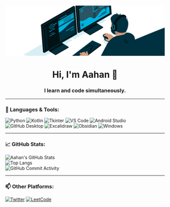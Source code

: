 <p align="center">
  <img src="assets/coding.gif" width="600">
</p>

<h1 align="center">Hi, I'm Aahan 👋</h1>
<h3 align="center">I learn and code simultaneously.</h3>

---

### 🚀 Languages & Tools:
![Python](https://img.shields.io/badge/Python-3776AB?style=for-the-badge&logo=python&logoColor=white) 
![Kotlin](https://img.shields.io/badge/Kotlin-0095D5?style=for-the-badge&logo=kotlin&logoColor=white)
![Tkinter](https://img.shields.io/badge/Tkinter-%230081CB.svg?style=for-the-badge&logo=python&logoColor=white)
![VS Code](https://img.shields.io/badge/VS%20Code-007ACC?style=for-the-badge&logo=visual-studio-code&logoColor=white)
![Android Studio](https://img.shields.io/badge/Android%20Studio-3DDC84?style=for-the-badge&logo=android-studio&logoColor=white)
![GitHub Desktop](https://img.shields.io/badge/GitHub%20Desktop-181717?style=for-the-badge&logo=github&logoColor=white)
![Excalidraw](https://img.shields.io/badge/Excalidraw-000000?style=for-the-badge&logo=excalidraw&logoColor=white)
![Obsidian](https://img.shields.io/badge/Obsidian-483699?style=for-the-badge&logo=obsidian&logoColor=white)
![Windows](https://img.shields.io/badge/Windows-0078D6?style=for-the-badge&logo=windows&logoColor=white)

---

### 📈 GitHub Stats:
![Aahan's GitHub Stats](https://github-readme-stats.vercel.app/api?username=aahan0511&show_icons=true&theme=dark&hide_title=true)  
![Top Langs](https://github-readme-stats.vercel.app/api/top-langs/?username=aahan0511&layout=compact&theme=dark)  
![GitHub Commit Activity](https://github-readme-streak-stats.herokuapp.com/?user=aahan0511&theme=dark)

---

### 📫 Other Platforms:
[![Twitter](https://img.shields.io/badge/Twitter-1DA1F2?style=for-the-badge&logo=twitter&logoColor=white)](https://twitter.com/aahan0511)  [![LeetCode](https://img.shields.io/badge/LeetCode-000?style=for-the-badge&logo=leetcode&logoColor=yellow)](https://leetcode.com/aahan0511)
